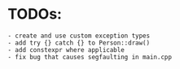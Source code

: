 # TODOs:
	- create and use custom exception types
	- add try {} catch {} to Person::draw()
	- add constexpr where applicable
	- fix bug that causes segfaulting in main.cpp
